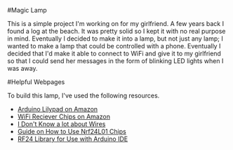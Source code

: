 #Magic Lamp

This is a simple project I'm working on for my girlfriend. A few years back I found a log at the beach. It was pretty solid so I kept it with no real purpose in mind. Eventually I decided to make it into a lamp, but not just any lamp; I wanted to make a lamp that could be controlled with a phone. Eventually I decided that I'd make it able to connect to WiFi and give it to my girlfriend so that I could send her messages in the form of blinking LED lights when I was away.

#Helpful Webpages

To build this lamp, I've used the following resources.
* [Arduino Lilypad on Amazon](https://www.amazon.com/gp/product/B00RUT2H7I/ref=oh_aui_detailpage_o02_s00?ie=UTF8&psc=1)
* [WiFi Reciever Chips on Amazon](https://www.amazon.com/gp/product/B00E594ZX0/ref=oh_aui_detailpage_o00_s00?ie=UTF8&psc=1)
* [I Don't Know a lot about Wires](http://electronics.stackexchange.com/questions/31675/what-gauge-of-single-strand-wire-works-well-with-breadboards)
* [Guide on How to Use Nrf24L01 Chips](https://arduino-info.wikispaces.com/Nrf24L01-2.4GHz-HowTo)
* [RF24 Library for Use with Arduino IDE](https://github.com/tmrh20/RF24)
